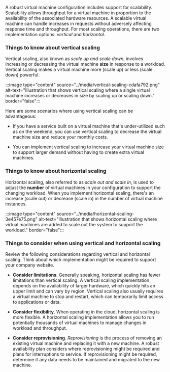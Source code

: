 A robust virtual machine configuration includes support for scalability. Scalability allows throughput for a virtual machine in proportion to the availability of the associated hardware resources. A scalable virtual machine can handle increases in requests without adversely affecting response time and throughput. For most scaling operations, there are two implementation options: _vertical_ and _horizontal_.

### Things to know about vertical scaling

Vertical scaling, also known as _scale up and scale down_, involves increasing or decreasing the virtual machine **size** in response to a workload. Vertical scaling makes a virtual machine more (scale up) or less (scale down) powerful.

:::image type="content" source="../media/vertical-scaling-cdafa792.png" alt-text="Illustration that shows vertical scaling where a single virtual machine increases or decreases in size by scaling up or scaling down." border="false":::

Here are some scenarios where using vertical scaling can be advantageous:

- If you have a service built on a virtual machine that's under-utilized such as on the weekend, you can use vertical scaling to decrease the virtual machine size and reduce your monthly costs.

- You can implement vertical scaling to increase your virtual machine size to support larger demand without having to create extra virtual machines.

### Things to know about horizontal scaling

Horizontal scaling, also referred to as _scale out and scale in_, is used to adjust the **number** of virtual machines in your configuration to support the changing workload. When you implement horizontal scaling, there's an increase (scale out) or decrease (scale in) in the number of virtual machine instances.

:::image type="content" source="../media/horizontal-scaling-3e457e75.png" alt-text="Illustration that shows horizontal scaling where virtual machines are added to scale out the system to support the workload." border="false":::

### Things to consider when using vertical and horizontal scaling

Review the following considerations regarding vertical and horizontal scaling. Think about which implementation might be required to support your company website.

- **Consider limitations**. Generally speaking, horizontal scaling has fewer limitations than vertical scaling. A vertical scaling implementation depends on the availability of larger hardware, which quickly hits an upper limit and can vary by region. Vertical scaling also usually requires a virtual machine to stop and restart, which can temporarily limit access to applications or data.

- **Consider flexibility**. When operating in the cloud, horizontal scaling is more flexible. A horizontal scaling implementation allows you to run potentially thousands of virtual machines to manage changes in workload and throughput.

- **Consider reprovisioning**. _Reprovisioning_ is the process of removing an existing virtual machine and replacing it with a new machine. A robust availability plan considers where reprovisioning might be required and plans for interruptions to service. If reprovisioning might be required, determine if any data needs to be maintained and migrated to the new machine.